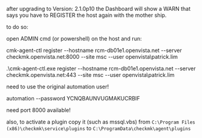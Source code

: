 after upgrading to Version: 2.1.0p10 the Dashboard will show a WARN that says you have to REGISTER the host again with the mother ship.

to do so:

open ADMIN cmd (or powershell) on the host and run:

cmk-agent-ctl register --hostname rcm-db01e1.openvista.net --server checkmk.openvista.net:8000 --site msc --user openvista\patrick.lim

.\cmk-agent-ctl.exe register --hostname rcm-db01e1.openvista.net --server checkmk.openvista.net:443 --site msc --user openvista\patrick.lim

need to use the original automation user!

automation --password YCNQBAUNVUGMAKUCRBIF

need port 8000 available!

also, to activate a plugin copy it (such as mssql.vbs) 
from `C:\Program Files (x86)\checkmk\service\plugins` 
to `C:\ProgramData\checkmk\agent\plugins`